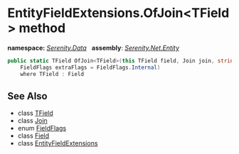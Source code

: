 # EntityFieldExtensions.OfJoin&lt;TField&gt; method
**namespace:** *[Serenity.Data](../../README.md#serenity.data-namespace)*   **assembly**: *[Serenity.Net.Entity](../../README.md)*

```csharp
public static TField OfJoin<TField>(this TField field, Join join, string origin, 
    FieldFlags extraFlags = FieldFlags.Internal)
    where TField : Field
```

## See Also

* class [TField](../Serenity.Net.Entity/../EntityFieldExtensions.TField.md)
* class [Join](../Serenity.Net.Data/../Join.md)
* enum [FieldFlags](../Serenity.Net.Data/../FieldFlags.md)
* class [Field](../Field.md)
* class [EntityFieldExtensions](../EntityFieldExtensions.md)